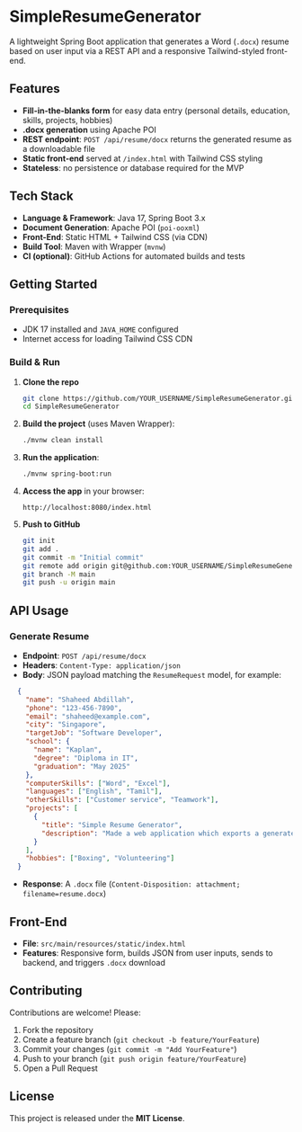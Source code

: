 # SimpleResumeGenerator

A lightweight Spring Boot application that generates a Word (`.docx`) resume based on user input via a REST API and a responsive Tailwind-styled front-end.

## Features

- **Fill-in-the-blanks form** for easy data entry (personal details, education, skills, projects, hobbies)
- **.docx generation** using Apache POI
- **REST endpoint**: `POST /api/resume/docx` returns the generated resume as a downloadable file
- **Static front-end** served at `/index.html` with Tailwind CSS styling
- **Stateless**: no persistence or database required for the MVP

## Tech Stack

- **Language & Framework**: Java 17, Spring Boot 3.x
- **Document Generation**: Apache POI (`poi-ooxml`)
- **Front-End**: Static HTML + Tailwind CSS (via CDN)
- **Build Tool**: Maven with Wrapper (`mvnw`)
- **CI (optional)**: GitHub Actions for automated builds and tests

## Getting Started

### Prerequisites

- JDK 17 installed and `JAVA_HOME` configured
- Internet access for loading Tailwind CSS CDN

### Build & Run

1. **Clone the repo**
   ```bash
   git clone https://github.com/YOUR_USERNAME/SimpleResumeGenerator.git
   cd SimpleResumeGenerator
   ```
2. **Build the project** (uses Maven Wrapper):
   ```bash
   ./mvnw clean install
   ```
3. **Run the application**:
   ```bash
   ./mvnw spring-boot:run
   ```
4. **Access the app** in your browser:
   ```
   http://localhost:8080/index.html
   ```
5. **Push to GitHub**
   ```bash
   git init
   git add .
   git commit -m "Initial commit"
   git remote add origin git@github.com:YOUR_USERNAME/SimpleResumeGenerator.git
   git branch -M main
   git push -u origin main
   ```

## API Usage

### Generate Resume

- **Endpoint**: `POST /api/resume/docx`
- **Headers**: `Content-Type: application/json`
- **Body**: JSON payload matching the `ResumeRequest` model, for example:
```json
  {
    "name": "Shaheed Abdillah",
    "phone": "123-456-7890",
    "email": "shaheed@example.com",
    "city": "Singapore",
    "targetJob": "Software Developer",
    "school": {
      "name": "Kaplan",
      "degree": "Diploma in IT",
      "graduation": "May 2025"
    },
    "computerSkills": ["Word", "Excel"],
    "languages": ["English", "Tamil"],
    "otherSkills": ["Customer service", "Teamwork"],
    "projects": [
      {
        "title": "Simple Resume Generator",
        "description": "Made a web application which exports a generated resume based on user input"
      }
    ],
    "hobbies": ["Boxing", "Volunteering"]
  }
```
- **Response**: A `.docx` file (`Content-Disposition: attachment; filename=resume.docx`)

## Front-End

- **File**: `src/main/resources/static/index.html`
- **Features**: Responsive form, builds JSON from user inputs, sends to backend, and triggers `.docx` download

## Contributing

Contributions are welcome! Please:

1. Fork the repository
2. Create a feature branch (`git checkout -b feature/YourFeature`)
3. Commit your changes (`git commit -m "Add YourFeature"`)
4. Push to your branch (`git push origin feature/YourFeature`)
5. Open a Pull Request

## License

This project is released under the **MIT License**.
